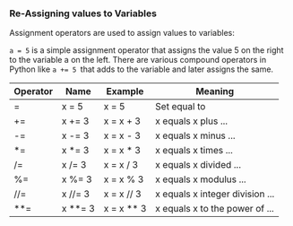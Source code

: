 ### Re-Assigning values to Variables

Assignment operators are used to assign values to variables:

`a = 5` is a simple assignment operator that assigns the value 5 on the right to the variable a on the left. There are various compound operators in Python like `a += 5 `that adds to the variable and later assigns the same.

|Operator|Name|Example| Meaning|
|-|-|-|-|
|=|x = 5|x = 5|	Set equal to|
|+=|x += 3|x = x + 3|x equals x plus ...|
|-=|x -= 3|x = x - 3|x equals x minus ...|
|*=|x *= 3|x = x * 3|x equals x times ...|
|/=|x /= 3|x = x / 3|x equals x divided ...|
|%=|x %= 3|x = x % 3|x equals x modulus ...|
|//=|x //= 3|x = x // 3|x equals x integer division ...|
|**=|x **= 3|x = x ** 3|x equals x to the power of ...|

